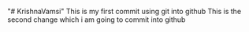 "# KrishnaVamsi" 
This is my first commit using git into github
This is the second change which i am going to commit into github
